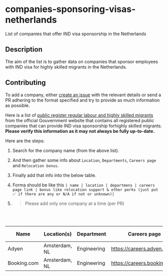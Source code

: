 # companies-sponsoring-visas-netherlands
List of companies that offer IND visa sponsorship in the Netherlands


## Description
The aim of the list is to gather data on companies that sponsor employees with IND visa for highly skilled migrants in the Netherlands.

## Contributing
To add a company, either [create an issue](https://github.com/oussamabouchikhi/companies-sponsoring-visas-netherlands/issues/new) with the relevant details or send a PR adhering to the format specified and try to provide as much information as possible.



Here is a list of [public register regular labour and highly skilled migrants](https://ind.nl/en/documents/08-2022/publicregisterregularlabourandhighlyskilledmigrants.pdf) from the official Gouvernment website that contains all registered public companies that can provide IND visa sponsorship forhighly skilled migrants.
**Please verify this information as it may not always be fully up-to-date.** <br />

Here are the steps:
1. Search for the company name (from the above list).
2. And then gather some info about `Location`, `Departments`, `Careers page` and `Relocation bonus`.
3. Finally add that info into the below table.

4. Forma should be like this `| name | location | departmens | careers page link | bonus like relocation support & other perks (just put ✅ if there are any or N/A if not or unknown)|`
5. > Please add only one company at a time (per PR)

<br /><br />

| Name  | Location(s)  | Department  |  Careers page |  Relocation bonus? |
|-------|--------------|-----------------|---------------|--------------------|
| Adyen | Amsterdam, NL | Engineering | https://careers.adyen.com | N/A |
| Booking.com | Amsterdam, NL | Engineering | https://careers.booking.com | N/A |


